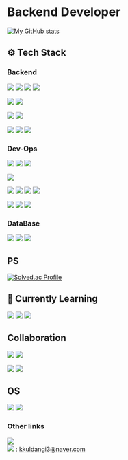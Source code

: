 # Backend Developer

[![My GitHub stats](https://github-readme-stats.vercel.app/api?username=Martinel2)](https://github.com/Martinel2/github-readme-stats)

## ⚙ Tech Stack 

### Backend

<img src = "https://img.shields.io/badge/springboot-6DB33F?style=for-the-badge&logo=springboot&logoColor=white"/> <img src = "https://img.shields.io/badge/spring_mvc-6DB33F?style=for-the-badge&logoColor=white"/> <img src = "https://img.shields.io/badge/spring_data_jpa-6DB33F?style=for-the-badge&logoColor=white"/> <img src = "https://img.shields.io/badge/querydsl-6DB33F?style=for-the-badge&logoColor=white"/>

<img src = "https://img.shields.io/badge/junit5-25A162?style=for-the-badge&logo=junit5&logoColor=white"/> <img src = "https://img.shields.io/badge/mockito-25A162?style=for-the-badge&logoColor=white"/>

<img src="https://img.shields.io/badge/thymeleaf-005F0F?style=for-the-badge&logo=thymeleaf&logoColor=white"/>

<img src = "https://img.shields.io/badge/gradle-02303A?style=for-the-badge&logo=gradle&logoColor=white"/>

<img src="https://img.shields.io/badge/IntelliJ_IDEA-000000?style=for-the-badge&logo=intellij-idea&logoColor=white"/> <img src="https://img.shields.io/badge/visual_studio_code-6492FE?style=for-the-badge&logoColor=white"/> <img src="https://img.shields.io/badge/postman-FF6C37?style=for-the-badge&logo=postman&logoColor=white"/>


### Dev-Ops

<img src="https://img.shields.io/badge/Amazon_EC2-FF9900?style=for-the-badge&logo=Amazon-EC2&logoColor=white"/> <img src="https://img.shields.io/badge/azure-6492FE?style=for-the-badge&logoColor=white"/> <img src="https://img.shields.io/badge/nginx-009639?style=for-the-badge&logo=nginx&logoColor=white"/>

<img src="https://img.shields.io/badge/GitHub_Actions-2088FF?style=for-the-badge&logo=github-actions&logoColor=white"/> 

<img src="https://img.shields.io/badge/docker-2496ED?style=for-the-badge&logo=docker&logoColor=white"/> <img src="https://img.shields.io/badge/elasticsearch-005571?style=for-the-badge&logo=elasticsearch&logoColor=white"/> <img src="https://img.shields.io/badge/redis-FF4438?style=for-the-badge&logo=redis&logoColor=white"/> <img src = "https://img.shields.io/badge/firebase_cloud_messaging-DD2C00?style=for-the-badge&logo=firebase&logoColor=white"/>

<img src="https://img.shields.io/badge/openai-412991?style=for-the-badge&logo=openai&logoColor=white"/> <img src="https://img.shields.io/badge/google_gemini-8E75B2?style=for-the-badge&logo=googlegemini&logoColor=white"/> 
 <img src="https://img.shields.io/badge/cursor-000000?style=for-the-badge&logoColor=white"/> 


### DataBase

<img src = "https://img.shields.io/badge/MySQL-4479A1?style=for-the-badge&logo=mysql&logoColor=white"/> <img src ="https://img.shields.io/badge/Milvus-00A1EA?style=for-the-badge&logo=Milvus&logoColor=white"/>
<img src = "https://img.shields.io/badge/firebase-DD2C00?style=for-the-badge&logo=firebase&logoColor=white"/>

## PS

[![Solved.ac Profile](http://mazassumnida.wtf/api/v2/generate_badge?boj=kkuldangi3)](https://solved.ac/kkuldangi3/)


## 🌱 Currently Learning

<img src = "https://img.shields.io/badge/orchestrator_ai-000000?style=for-the-badge&logoColor=white"/> <img src = "https://img.shields.io/badge/agentic_ai-000000?style=for-the-badge&logoColor=white"/> <img src = "https://img.shields.io/badge/ollama-000000?style=for-the-badge&logo=ollama&logoColor=white"/>


## Collaboration

<img src = "https://img.shields.io/badge/git-F05032?style=for-the-badge&logo=git&logoColor=white"/> <img src = "https://img.shields.io/badge/github-181717?style=for-the-badge&logo=github&logoColor=white"/>

<img src = "https://img.shields.io/badge/figma-F24E1E?style=for-the-badge&logo=figma&logoColor=white"/> <img src = "https://img.shields.io/badge/notion-000000?style=for-the-badge&logo=notion&logoColor=white"/>


## OS
<img src="https://img.shields.io/badge/window-6492FE?style=for-the-badge&logoColor=white"/> <img src="https://img.shields.io/badge/ubuntu-E95420?style=for-the-badge&logo=ubuntu&logoColor=white"/> 


### Other links

[<img src = "https://img.shields.io/badge/velog-20C997?style=for-the-badge&logo=velog&logoColor=white"/>](https://velog.io/@kkuldangi3/posts) <br/>
<img src = "https://img.shields.io/badge/-8B89CC?style=for-the-badge&logo=gmail&logoColor=white"/> : kkuldangi3@naver.com

<!--
**Martinel2/Martinel2** is a ✨ _special_ ✨ repository because its `README.md` (this file) appears on your GitHub profile.

Here are some ideas to get you started:

- 🔭 I’m currently working on ...
- 🌱 I’m currently learning ...
- 👯 I’m looking to collaborate on ...
- 🤔 I’m looking for help with ...
- 💬 Ask me about ...
- 📫 How to reach me: ...
- 😄 Pronouns: ...
- ⚡ Fun fact: ...
-->
